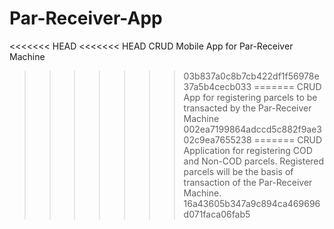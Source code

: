 # Par-Receiver-App
<<<<<<< HEAD
<<<<<<< HEAD
CRUD Mobile App for Par-Receiver Machine
>>>>>>> 03b837a0c8b7cb422df1f56978e37a5b4cecb033
=======
CRUD App for registering parcels to be transacted by the Par-Receiver Machine
>>>>>>> 002ea7199864adccd5c882f9ae302c9ea7655238
=======
CRUD Application for registering COD and Non-COD parcels. Registered parcels will be the basis of transaction of the Par-Receiver Machine.
>>>>>>> 16a43605b347a9c894ca469696d071faca06fab5
